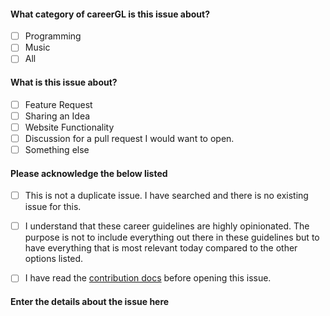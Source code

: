 <!--
Please do not remove anything written below.
 
Check the blank [ ] with [x] before opening an issue. 
Any issue without checked square brackets respectively will be closed, 
however, if your opened issue is closed, make sure you answer the
questions below by checking the box that best explains the issue(s) before reopening.
-->

#### What category of careerGL is this issue about?

- [ ] Programming
- [ ] Music
- [ ] All

#### What is this issue about?

- [ ] Feature Request
- [ ] Sharing an Idea
- [ ] Website Functionality
- [ ] Discussion for a pull request I would want to open.
- [ ] Something else

#### Please acknowledge the below listed

- [ ] This is not a duplicate issue. I have searched and there is no existing issue for this.
- [ ] I understand that these career guidelines are highly opinionated. The purpose is not to include everything out there in these guidelines but to have everything that is most relevant today compared to the other options listed.
- [ ] I have read the [contribution docs](../contributing) before opening this issue.


#### Enter the details about the issue here

<!-- Please enter the issue details here -->
